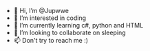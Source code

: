 - 👋 Hi, I’m @Jupwwe
- 👀 I’m interested in coding
- 🌱 I’m currently learning c#, python and HTML
- 💞️ I’m looking to collaborate on sleeping
- 📫 Don't try to reach me :)

<!---
Jupwwe/Jupwwe is a ✨ special ✨ repository because its `README.md` (this file) appears on your GitHub profile.
You can click the Preview link to take a look at your changes.
--->
